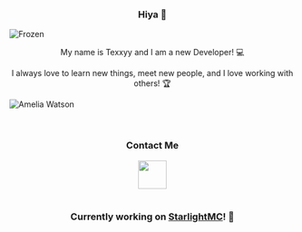 <h3 align="center">Hiya 👋</h3>

![Frozen](https://i.ytimg.com/vi/aJFVBQqW-dM/maxresdefault.jpg)

<p align="center">My name is Texxyy and I am a new Developer! 💻</p>
<p align="center">I always love to learn new things, meet new people, and I love working with others! 🏆</p>

![Amelia Watson](https://images.wallpapersden.com/image/download/watson-amelia-virtual-youtuber_bGlqZ2yUmZqaraWkpJRnaWVlrWZnZWU.jpg)

<br>
<h3 align="center">Contact Me</h3>
<div align="center">
  <a href="https://github.com/Texxyy/Texxyy/blob/main/discord.md" target="_blank">
    <img src="https://raw.githubusercontent.com/gist/uzza1hossain/e2521e3150e68c2a68a78bdece8a29d9/raw/558a213049001c294356bfc4f2e1a6590ed04532/discord-logo.svg"
         height="50px"></a>
</div>
<h1></h1>
<h3 align="center">Currently working on <a href="https://github.com/Starlight-Network">StarlightMC</a>!</a> 🚀</h3>
